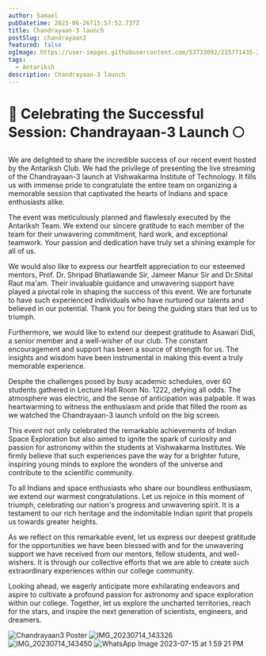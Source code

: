 ```yaml
---
author: Samael
pubDatetime: 2023-06-26T15:57:52.737Z
title: Chandrayaan-3 launch
postSlug: chandrayaan3
featured: false
ogImage: https://user-images.githubusercontent.com/53733092/215771435-25408246-2309-4f8b-a781-1f3d93bdf0ec.png
tags:
  - Antariksh
description: Chandrayaan-3 launch
---
```




# 🚀 Celebrating the Successful Session: Chandrayaan-3 Launch 🌕

We are delighted to share the incredible success of our recent event hosted by the Antariksh Club. We had the privilege of presenting the live streaming of the Chandrayaan-3 launch at Vishwakarma Institute of Technology. It fills us with immense pride to congratulate the entire team on organizing a memorable session that captivated the hearts of Indians and space enthusiasts alike.

The event was meticulously planned and flawlessly executed by the Antariksh Team. We extend our sincere gratitude to each member of the team for their unwavering commitment, hard work, and exceptional teamwork. Your passion and dedication have truly set a shining example for all of us.

We would also like to express our heartfelt appreciation to our esteemed mentors, Prof. Dr. Shripad Bhatlawande Sir, Jameer Manur Sir and Dr.Shital Raut ma'am. Their invaluable guidance and unwavering support have played a pivotal role in shaping the success of this event. We are fortunate to have such experienced individuals who have nurtured our talents and believed in our potential. Thank you for being the guiding stars that led us to triumph.

Furthermore, we would like to extend our deepest gratitude to Asawari Didi, a senior member and a well-wisher of our club. The constant encouragement and support has been a source of strength for us. The insights and wisdom have been instrumental in making this event a truly memorable experience.

Despite the challenges posed by busy academic schedules, over 60 students gathered in Lecture Hall Room No. 1222, defying all odds. The atmosphere was electric, and the sense of anticipation was palpable. It was heartwarming to witness the enthusiasm and pride that filled the room as we watched the Chandrayaan-3 launch unfold on the big screen.

This event not only celebrated the remarkable achievements of Indian Space Exploration but also aimed to ignite the spark of curiosity and passion for astronomy within the students at Vishwakarma Institutes. We firmly believe that such experiences pave the way for a brighter future, inspiring young minds to explore the wonders of the universe and contribute to the scientific community.

To all Indians and space enthusiasts who share our boundless enthusiasm, we extend our warmest congratulations. Let us rejoice in this moment of triumph, celebrating our nation's progress and unwavering spirit. It is a testament to our rich heritage and the indomitable Indian spirit that propels us towards greater heights.

As we reflect on this remarkable event, let us express our deepest gratitude for the opportunities we have been blessed with and for the unwavering support we have received from our mentors, fellow students, and well-wishers. It is through our collective efforts that we are able to create such extraordinary experiences within our college community.

Looking ahead, we eagerly anticipate more exhilarating endeavors and aspire to cultivate a profound passion for astronomy and space exploration within our college. Together, let us explore the uncharted territories, reach for the stars, and inspire the next generation of scientists, engineers, and dreamers.


![Chandrayaan3 Poster](https://github.com/Auriel3003/samael/assets/103866475/7e70d500-e9b9-4e23-a605-3b93369e2eaa)
![IMG_20230714_143326](https://github.com/Auriel3003/samael/assets/103866475/416c6db0-aa00-4146-ba07-3912d6796bee)
![IMG_20230714_143450](https://github.com/Auriel3003/samael/assets/103866475/1a946ac4-8ab0-43ac-920a-5698a8b0b537)
![WhatsApp Image 2023-07-15 at 1 59 21 PM](https://github.com/Auriel3003/samael/assets/103866475/db792b37-2767-4fd4-96ac-d7ae89c61f23)
